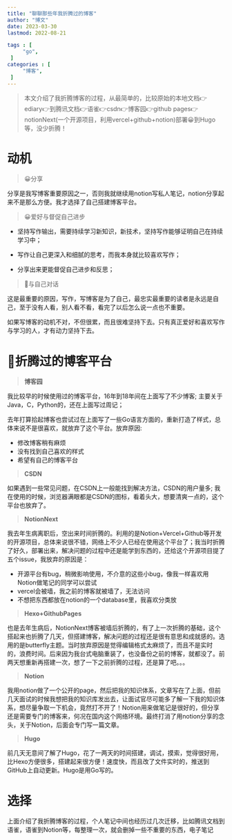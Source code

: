 ```yaml
---
title: "聊聊那些年我折腾过的博客"                         
author: "博文"   
date: 2023-03-30        
lastmod: 2022-08-21        

tags : [                                    
     "go",
 ]
categories : [                              
     "博客",
 ]
---
```

> 本文介绍了我折腾博客的过程，从最简单的，比较原始的本地文档👉ediary👉到腾讯文档👉语雀👉csdn👉博客园👉github pages👉notionNext(一个开源项目，利用vercel+github+notion)部署😀到Hugo等，没少折腾！

# 动机

> 😀分享

分享是我写博客重要原因之一，否则我就继续用notion写私人笔记，notion分享起来不是那么方便。我才选择了自己搭建博客平台。

> 😀爱好与督促自己进步

- 坚持写作输出，需要持续学习新知识，新技术，坚持写作能够证明自己在持续学习中；
- 写作让自己更深入和细腻的思考，而我本身就比较喜欢写作；

- 分享出来更能督促自己进步和反思；

> 🥸与自己对话

这是最重要的原因，写作，写博客是为了自己，最忠实最重要的读者是永远是自己，至于没有人看，别人看不看，看完了以后怎么说一点也不重要。

如果写博客的动机不对，不但很累，而且很难坚持下去。只有真正爱好和喜欢写作与学习的人，才有动力坚持下去。

# 🐶折腾过的博客平台

> **博客园**

我比较早的时候使用过的博客平台，16年到18年间在上面写了不少博客; 主要关于Java，C，Python的，还在上面写过周记；

去年打算拾起博客也尝试过在上面写了一些Go语言方面的，重新打造了样式，总体来说不是很喜欢，就放弃了这个平台。放弃原因:

- 修改博客稍有麻烦
- 没有找到自己喜欢的样式
- 希望有自己的博客平台

>  **CSDN** 

如果遇到一些常见问题，在CSDN上一般能找到解决方法，CSDN的用户量多; 我在使用的时候，浏览器满眼都是CSDN的图标，看着头大，想要清爽一点的，这个平台也放弃了。

> **NotionNext**  

我去年生病离职后，空出来时间折腾的。利用的是Notion+Vercel+Github等开发的开源项目，总体来说很不错，网络上不少人已经在使用这个平台了；我当时折腾了好久，部署出来，解决问题的过程中还是能学到东西的，还给这个开源项目提了五个issue，我放弃的原因是：

- 开源平台有bug，稍微影响使用，不介意的这些小bug，像我一样喜欢用Notion做笔记的同学可以尝试
- vercel会被墙，我之前的博客就被墙了，无法访问
- 不想把东西都放在notion的一个database里，我喜欢分类放

> **Hexo+GithubPages** 

也是去年生病后，NotionNext博客被墙后折腾的，有了上一次折腾的基础，这个搭起来也折腾了几天，但搭建博客，解决问题的过程还是很有意思和成就感的。选用的是butterfly主题。当时放弃原因是觉得编辑格式太麻烦了，而且不是实时的，浪费时间。后来因为我台式电脑重装了，也没备份之前的博客，就都没了。前两天想重新再搭建一次，想了一下之前折腾的过程，还是算了吧。。。

> **Notion** 

我用notion做了一个公开的page，然后把我的知识体系，文章写在了上面，但前几天面试的时候我想把我的知识库发出去，让面试官尽可能多了解一下我的知识体系，想尽量争取一下机会，竟然打不开了！Notion用来做笔记是很好的，但分享还是需要专门的博客来，何况在国内这个网络环境。最终打消了用notion分享的念头，关于Notion，后面会专门写一篇文章。

> **Hugo**

前几天无意间了解了Hugo，花了一两天的时间搭建，调试，摸索，觉得很好用，比Hexo方便很多，搭建起来很方便！速度快，而且改了文件实时的，推送到GitHub上自动更新。Hugo是用Go写的。

# 选择

上面介绍了我折腾博客的过程，个人笔记中间也经历过几次迁移，比如腾讯文档到语雀，语雀到Notion等，每整理一次，就会删掉一些不重要的东西，电子笔记

